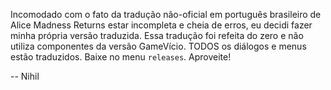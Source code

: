 Incomodado com o fato da tradução não-oficial em português brasileiro de Alice Madness Returns estar incompleta e cheia de erros, eu decidi fazer minha própria versão traduzida. Essa tradução foi refeita do zero e não utiliza componentes da versão GameVício. TODOS os diálogos e menus estão traduzidos. Baixe no menu ``releases``. Aproveite!

-- Nihil
